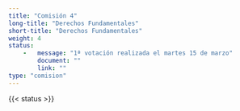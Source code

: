 ```yaml
---
title: "Comisión 4" 
long-title: "Derechos Fundamentales"
short-title: "Derechos Fundamentales"
weight: 4
status: 
    -   message: "1ª votación realizada el martes 15 de marzo" 
        document: ""
        link: ""
type: "comision"
---
```

{{< status >}}
